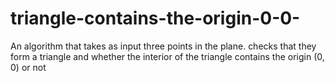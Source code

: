 # triangle-contains-the-origin-0-0-
An algorithm that takes as input three points in the plane. checks that they form a triangle and whether the interior of the triangle contains the origin (0, 0) or not
